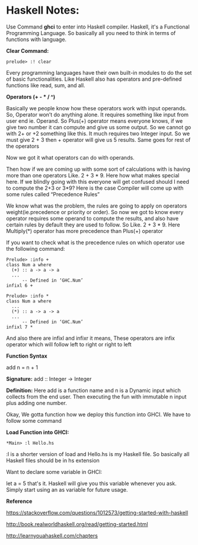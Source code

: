 # Haskell Notes:

Use Command **ghci** to enter into Haskell compiler. Haskell, it's a Functional Programming Language. So basically all you need to think in terms of functions with language.

**Clear Command:**

```prelude> :! clear```

Every programming languages have their own built-in modules to do the set of basic functionalities. Like Haskell also has operators and pre-defined functions like read, sum, and all.

**Operators (+ - * / ^)**

Basically we people know how these operators work with input operands. So, Operator won’t do anything alone. It requires something like input from user end ie. Operand. So Plus(+) operator means everyone knows, if we give two number it can compute and give us some output. So we cannot go with 2+ or +2 something like this. It much requires two Integer input. So we must give 2 + 3 then + operator will give us 5 results. Same goes for rest of the operators

Now we got it what operators can do with operands.

Then how if we are coming up with some sort of calculations with is having more than one operators Like. 2 + 3 * 9. Here how what makes special here. If we blindly going with this everyone will get confused should I need to compute the 2+3 or 3*9? Here is the case Compiler will come up with some rules called “Precedence Rules”

We know what was the problem, the rules are going to apply on operators weight(ie.precedence or priority or order). So now we got to know every operator requires some operand to compute the results, and also have certain rules by default they are used to follow. So Like. 2 + 3 * 9. Here Multiply(*) operator has more precedence than Plus(+) operator

If you want to check what is the precedence rules on which operator use the following command:

```
Prelude> :info +
class Num a where
  (+) :: a -> a -> a
  ...
      -- Defined in ‘GHC.Num’
infixl 6 +

Prelude> :info *
class Num a where
  ...
  (*) :: a -> a -> a
  ...
      -- Defined in ‘GHC.Num’
infixl 7 *
```


And also there are infixl and infixr it means, These operators are infix operator which will follow left to right or right to left

**Function Syntax**

add n = n + 1

**Signature:**
add :: Integer -> Integer

**Definition:**
Here add is a function name and n is a Dynamic input which collects from the end user. Then executing the fun with immutable n input plus adding one number. 

Okay, We gotta function how we deploy this function into GHCI. We have to follow some command

**Load Function into GHCI:**

```*Main> :l Hello.hs```

:l is a shorter version of load and Hello.hs is my Haskell file. So basically all Haskell files should be in hs extension

Want to declare some variable in GHCI:

let a = 5 that's it. Haskell will give you this variable whenever you ask. Simply start using an as variable for future usage.


**Reference**

https://stackoverflow.com/questions/1012573/getting-started-with-haskell

http://book.realworldhaskell.org/read/getting-started.html

http://learnyouahaskell.com/chapters

